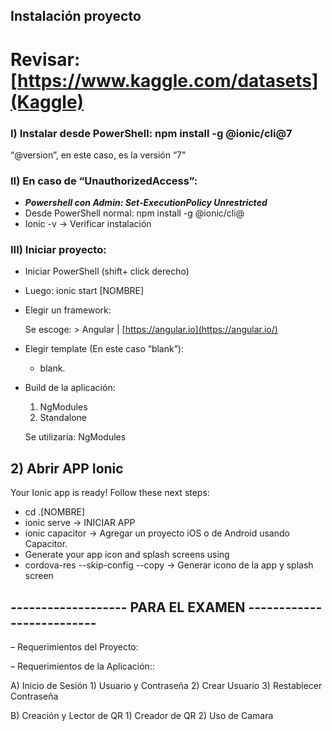 
## Instalación proyecto
# Revisar: [https://www.kaggle.com/datasets](Kaggle)

### I) Instalar desde PowerShell: npm install -g @ionic/cli@7

“@version”, en este caso, es la versión “7" 

### II) En caso de “UnauthorizedAccess”:

- ***Powershell con Admin: Set-ExecutionPolicy Unrestricted***
- Desde PowerShell normal: npm install -g @ionic/cli@
- Ionic -v → Verificar instalación

### III) Iniciar proyecto:

- Iniciar PowerShell (shift+ click derecho)
- Luego: ionic start [NOMBRE]

- Elegir un framework:
    
    Se escoge: > Angular | [https://angular.io](https://angular.io/)
    
- Elegir template (En este caso “blank”):
    - blank.
- Build de la aplicación:
    
    1) NgModules
    2) Standalone
    
    Se utilizaría: NgModules
    

## 2) Abrir APP Ionic

Your Ionic app is ready! Follow these next steps:

- cd .\[NOMBRE]
- ionic serve → INICIAR APP
- ionic capacitor → Agregar  un proyecto iOS o de Android usando Capacitor.
- Generate your app icon and splash screens using
- cordova-res --skip-config --copy → Generar icono de la app y splash screen


## ------------------- PARA EL EXAMEN --------------------------

– Requerimientos del Proyecto:


– Requerimientos de la Aplicación::

A) Inicio de Sesión
    1) Usuario y Contraseña
    2) Crear Usuario
    3) Restablecer Contraseña

B) Creación y Lector de QR
    1) Creador de QR
    2) Uso de Camara
